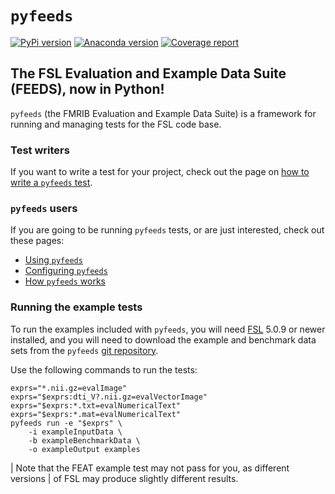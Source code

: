 # `pyfeeds`


[![PyPi version](https://img.shields.io/pypi/v/fsl-pyfeeds.svg)](https://pypi.python.org/pypi/fsl-pyfeeds/) [![Anaconda version](https://anaconda.org/conda-forge/fsl-pyfeeds/badges/version.svg)](https://anaconda.org/conda-forge/fsl-pyfeeds/)
[![Coverage report](https://git.fmrib.ox.ac.uk/fsl/pyfeeds/badges/master/coverage.svg)](https://git.fmrib.ox.ac.uk/fsl/pyfeeds/commits/master)

## The FSL Evaluation and Example Data Suite (FEEDS), now in Python!


`pyfeeds` (the FMRIB Evaluation and Example Data Suite) is a framework for
running and managing tests for the FSL code base.


### Test writers

If you want to write a test for your project, check out the page on [how to
write a `pyfeeds` test](doc/writing_a_test.md).


### `pyfeeds` users


If you are going to be running `pyfeeds` tests, or are just interested, check
out these pages:

  - [Using `pyfeeds`](doc/using_pyfeeds.md)
  - [Configuring `pyfeeds`](doc/configuring_pyfeeds.md)
  - [How `pyfeeds` works](doc/how_pyfeeds_works.md)


### Running the example tests


To run the examples included with `pyfeeds`, you will need
[FSL](https://fsl.fmrib.ox.ac.uk/fsl/fslwiki/) 5.0.9 or newer installed, and
you will need to download the example and benchmark data sets from the
`pyfeeds` [git repository](https://git.fmrib.ox.ac.uk/fsl/pyfeeds).

Use the following commands to run the tests:

    exprs="*.nii.gz=evalImage"
    exprs="$exprs:dti_V?.nii.gz=evalVectorImage"
    exprs="$exprs:*.txt=evalNumericalText"
    exprs="$exprs:*.mat=evalNumericalText"
    pyfeeds run -e "$exprs" \
        -i exampleInputData \
        -b exampleBenchmarkData \
        -o exampleOutput examples

| Note that the FEAT example test may not pass for you, as different versions
| of FSL may produce slightly different results.
